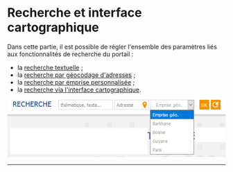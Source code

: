 # Recherche et interface cartographique

Dans cette partie, il est possible de régler l'ensemble des paramètres liés aux fonctionnalités de recherche du portail :

* la [recherche textuelle](/settings/search-map/searchtext.md) ;
* la [recherche par géocodage d'adresses](/settings/search-map/adresse.md) ;
* la [recherche par emprise personnalisée](/settings/search-map/searchbbox.md) ;
* la [recherche via l'interface cartographique](/settings/search-map/searchmap.md).

![](/assets/front_search_modes.png)

---
